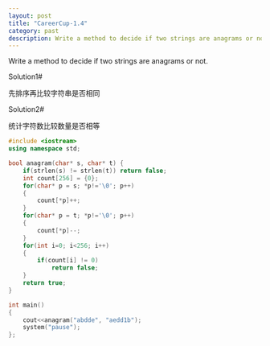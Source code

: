 ```yaml
---
layout: post
title: "CareerCup-1.4"
category: past
description: Write a method to decide if two strings are anagrams or not.
---
```

Write a method to decide if two strings are anagrams or not.

Solution1#

先排序再比较字符串是否相同

Solution2#

统计字符数比较数量是否相等

```cpp
#include <iostream>
using namespace std;

bool anagram(char* s, char* t) {
    if(strlen(s) != strlen(t)) return false;
    int count[256] = {0};
    for(char* p = s; *p!='\0'; p++)
    {
        count[*p]++;
    }
    for(char* p = t; *p!='\0'; p++)
    {
        count[*p]--;
    }
    for(int i=0; i<256; i++)
    {
        if(count[i] != 0)
            return false;
    }
    return true;
}

int main()
{
    cout<<anagram("abdde", "aedd1b");
    system("pause"); 
};
```